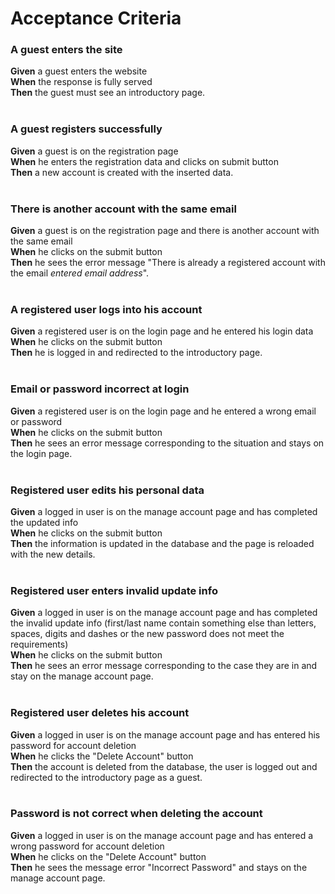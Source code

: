 # Acceptance Criteria

### A guest enters the site

**Given** a guest enters the website<br>
**When** the response is fully served<br>
**Then** the guest must see an introductory page.<br>
<br>

### A guest registers successfully

**Given** a guest is on the registration page<br>
**When** he enters the registration data and clicks on submit button<br>
**Then** a new account is created with the inserted data.<br>
<br>

### There is another account with the same email

**Given** a guest is on the registration page and there is another account with the same email<br>
**When** he clicks on the submit button<br>
**Then** he sees the error message "There is already a registered account with the email _entered email address_".<br>
<br>

### A registered user logs into his account

**Given** a registered user is on the login page and he entered his login data<br>
**When** he clicks on the submit button<br>
**Then** he is logged in and redirected to the introductory page.<br>
<br>

### Email or password incorrect at login

**Given** a registered user is on the login page and he entered a wrong email or password<br>
**When** he clicks on the submit button<br>
**Then** he sees an error message corresponding to the situation and stays on the login page.<br>
<br>

### Registered user edits his personal data

**Given** a logged in user is on the manage account page and has completed the updated info<br>
**When** he clicks on the submit button<br>
**Then** the information is updated in the database and the page is reloaded with the new details.<br>
<br>

### Registered user enters invalid update info

**Given** a logged in user is on the manage account page and has completed the invalid update info (first/last name contain something else than letters, spaces, digits and dashes or the new password does not meet the requirements)<br>
**When** he clicks on the submit button<br>
**Then** he sees an error message corresponding to the case they are in and stay on the manage account page.<br>
<br>

### Registered user deletes his account

**Given** a logged in user is on the manage account page and has entered his password for account deletion<br>
**When** he clicks the "Delete Account" button<br>
**Then** the account is deleted from the database, the user is logged out and redirected to the introductory page as a guest.<br>
<br>

### Password is not correct when deleting the account

**Given** a logged in user is on the manage account page and has entered a wrong password for account deletion<br>
**When** he clicks on the "Delete Account" button<br>
**Then** he sees the message error "Incorrect Password" and stays on the manage account page.<br>
<br>
